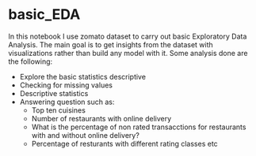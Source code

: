 # basic_EDA

In this notebook I use zomato dataset to carry out basic Exploratory Data Analysis. The main goal is to get insights from the dataset with visualizations rather
than build any model with it. Some analysis done are the following:

* Explore the basic statistics descriptive
* Checking for missing values
* Descriptive statistics 
* Answering question such as:
  * Top ten cuisines
  * Number of restaurants with online delivery
  * What is the percentage of non rated transacctions for restaurants with and without online delivery?
  * Percentage of resturants with different rating classes etc
